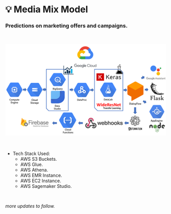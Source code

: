 # 💡 Media Mix Model
### Predictions on marketing offers and campaigns.<br>
  <br>
<p align="center">
  <kbd>
  <img src="https://github.com/rjrockzz/media-mix-model/blob/master/updated.png">
  </kbd>  
</p><br>

* Tech Stack Used:
  * AWS S3 Buckets.
  * AWS Glue.
  * AWS Athena.
  * AWS EMR Instance.
  * AWS EC2 Instance.
  * AWS Sagemaker Studio.

<br>

_more updates to follow._
